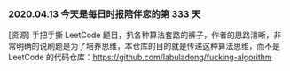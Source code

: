 ### 2020.04.13 今天是每日时报陪伴您的第 333 天


[资源] 手把手撕 LeetCode 题目，扒各种算法套路的裤子，作者的思路清晰，非常明确的说刷题是为了培养思维，本仓库的目的就是传递这种算法思维，而不是 LeetCode 的代码仓库：<https://github.com/labuladong/fucking-algorithm>

